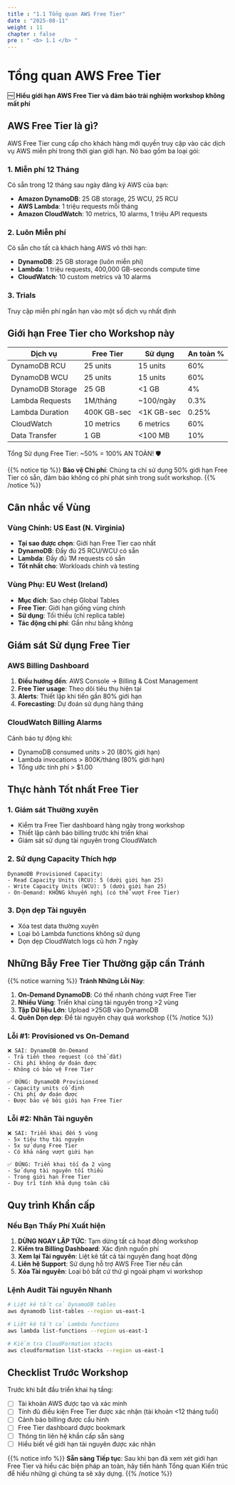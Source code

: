 ```yaml
---
title : "1.1 Tổng quan AWS Free Tier"
date : "2025-08-11"
weight : 11
chapter : false
pre : " <b> 1.1 </b> "
---
```


# Tổng quan AWS Free Tier

🆓 **Hiểu giới hạn AWS Free Tier và đảm bảo trải nghiệm workshop không mất phí**

## AWS Free Tier là gì?

AWS Free Tier cung cấp cho khách hàng mới quyền truy cập vào các dịch vụ AWS miễn phí trong thời gian giới hạn. Nó bao gồm ba loại gói:

### 1. Miễn phí 12 Tháng
Có sẵn trong 12 tháng sau ngày đăng ký AWS của bạn:
- **Amazon DynamoDB**: 25 GB storage, 25 WCU, 25 RCU
- **AWS Lambda**: 1 triệu requests mỗi tháng
- **Amazon CloudWatch**: 10 metrics, 10 alarms, 1 triệu API requests

### 2. Luôn Miễn phí
Có sẵn cho tất cả khách hàng AWS vô thời hạn:
- **DynamoDB**: 25 GB storage (luôn miễn phí)
- **Lambda**: 1 triệu requests, 400,000 GB-seconds compute time
- **CloudWatch**: 10 custom metrics và 10 alarms

### 3. Trials
Truy cập miễn phí ngắn hạn vào một số dịch vụ nhất định

## Giới hạn Free Tier cho Workshop này

| Dịch vụ | Free Tier | Sử dụng | An toàn % |
|---------|-----------|---------|-----------|
| DynamoDB RCU | 25 units | 15 units | 60% |
| DynamoDB WCU | 25 units | 15 units | 60% |
| DynamoDB Storage | 25 GB | <1 GB | 4% |
| Lambda Requests | 1M/tháng | ~100/ngày | 0.3% |
| Lambda Duration | 400K GB-sec | <1K GB-sec | 0.25% |
| CloudWatch | 10 metrics | 6 metrics | 60% |
| Data Transfer | 1 GB | <100 MB | 10% |

Tổng Sử dụng Free Tier: ~50% = 100% AN TOÀN! 🛡️

{{% notice tip %}}
**Bảo vệ Chi phí**: Chúng ta chỉ sử dụng 50% giới hạn Free Tier có sẵn, đảm bảo không có phí phát sinh trong suốt workshop.
{{% /notice %}}

## Cân nhắc về Vùng

### Vùng Chính: US East (N. Virginia)
- **Tại sao được chọn**: Giới hạn Free Tier cao nhất
- **DynamoDB**: Đầy đủ 25 RCU/WCU có sẵn
- **Lambda**: Đầy đủ 1M requests có sẵn
- **Tốt nhất cho**: Workloads chính và testing

### Vùng Phụ: EU West (Ireland)
- **Mục đích**: Sao chép Global Tables
- **Free Tier**: Giới hạn giống vùng chính
- **Sử dụng**: Tối thiểu (chỉ replica table)
- **Tác động chi phí**: Gần như bằng không

## Giám sát Sử dụng Free Tier

### AWS Billing Dashboard
1. **Điều hướng đến**: AWS Console → Billing & Cost Management
2. **Free Tier usage**: Theo dõi tiêu thụ hiện tại
3. **Alerts**: Thiết lập khi tiến gần 80% giới hạn
4. **Forecasting**: Dự đoán sử dụng hàng tháng

### CloudWatch Billing Alarms
Cảnh báo tự động khi:
- DynamoDB consumed units > 20 (80% giới hạn)
- Lambda invocations > 800K/tháng (80% giới hạn)
- Tổng ước tính phí > $1.00

## Thực hành Tốt nhất Free Tier

### 1. Giám sát Thường xuyên
- Kiểm tra Free Tier dashboard hàng ngày trong workshop
- Thiết lập cảnh báo billing trước khi triển khai
- Giám sát sử dụng tài nguyên trong CloudWatch

### 2. Sử dụng Capacity Thích hợp
```text
DynamoDB Provisioned Capacity:
- Read Capacity Units (RCU): 5 (dưới giới hạn 25)
- Write Capacity Units (WCU): 5 (dưới giới hạn 25)
- On-Demand: KHÔNG khuyến nghị (có thể vượt Free Tier)
```

### 3. Dọn dẹp Tài nguyên
- Xóa test data thường xuyên
- Loại bỏ Lambda functions không sử dụng
- Dọn dẹp CloudWatch logs cũ hơn 7 ngày

## Những Bẫy Free Tier Thường gặp cần Tránh

{{% notice warning %}}
**Tránh Những Lỗi Này**:
1. **On-Demand DynamoDB**: Có thể nhanh chóng vượt Free Tier
2. **Nhiều Vùng**: Triển khai cùng tài nguyên trong >2 vùng
3. **Tập Dữ liệu Lớn**: Upload >25GB vào DynamoDB
4. **Quên Dọn dẹp**: Để tài nguyên chạy quá workshop
{{% /notice %}}

### Lỗi #1: Provisioned vs On-Demand
```text
❌ SAI: DynamoDB On-Demand
- Trả tiền theo request (có thể đắt)
- Chi phí không dự đoán được
- Không có bảo vệ Free Tier

✅ ĐÚNG: DynamoDB Provisioned
- Capacity units cố định
- Chi phí dự đoán được
- Được bảo vệ bởi giới hạn Free Tier
```

### Lỗi #2: Nhân Tài nguyên
```text
❌ SAI: Triển khai đến 5 vùng
- 5x tiêu thụ tài nguyên
- 5x sử dụng Free Tier
- Có khả năng vượt giới hạn

✅ ĐÚNG: Triển khai tối đa 2 vùng
- Sử dụng tài nguyên tối thiểu
- Trong giới hạn Free Tier
- Duy trì tính khả dụng toàn cầu
```

## Quy trình Khẩn cấp

### Nếu Bạn Thấy Phí Xuất hiện

1. **DỪNG NGAY LẬP TỨC**: Tạm dừng tất cả hoạt động workshop
2. **Kiểm tra Billing Dashboard**: Xác định nguồn phí
3. **Xem lại Tài nguyên**: Liệt kê tất cả tài nguyên đang hoạt động
4. **Liên hệ Support**: Sử dụng hỗ trợ AWS Free Tier nếu cần
5. **Xóa Tài nguyên**: Loại bỏ bất cứ thứ gì ngoài phạm vi workshop

### Lệnh Audit Tài nguyên Nhanh

```bash
# Liệt kê tất cả DynamoDB tables
aws dynamodb list-tables --region us-east-1

# Liệt kê tất cả Lambda functions  
aws lambda list-functions --region us-east-1

# Kiểm tra CloudFormation stacks
aws cloudformation list-stacks --region us-east-1
```

## Checklist Trước Workshop

Trước khi bắt đầu triển khai hạ tầng:

- [ ] Tài khoản AWS được tạo và xác minh
- [ ] Tính đủ điều kiện Free Tier được xác nhận (tài khoản <12 tháng tuổi)
- [ ] Cảnh báo billing được cấu hình
- [ ] Free Tier dashboard được bookmark
- [ ] Thông tin liên hệ khẩn cấp sẵn sàng
- [ ] Hiểu biết về giới hạn tài nguyên được xác nhận

{{% notice info %}}
**Sẵn sàng Tiếp tục**: Sau khi bạn đã xem xét giới hạn Free Tier và hiểu các biện pháp an toàn, hãy tiến hành Tổng quan Kiến trúc để hiểu những gì chúng ta sẽ xây dựng.
{{% /notice %}}